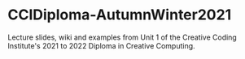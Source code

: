 # CCIDiploma-AutumnWinter2021
 Lecture slides, wiki and examples from Unit 1 of the Creative Coding Institute's 2021 to 2022 Diploma in Creative Computing. 

